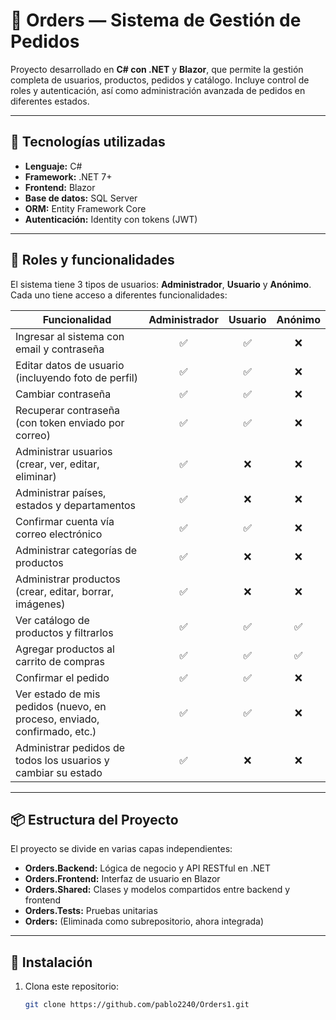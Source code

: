 # 🛒 Orders — Sistema de Gestión de Pedidos

Proyecto desarrollado en **C# con .NET** y **Blazor**, que permite la gestión completa de usuarios, productos, pedidos y catálogo. Incluye control de roles y autenticación, así como administración avanzada de pedidos en diferentes estados.

---

## 🚀 Tecnologías utilizadas

- **Lenguaje:** C#
- **Framework:** .NET 7+  
- **Frontend:** Blazor
- **Base de datos:** SQL Server
- **ORM:** Entity Framework Core
- **Autenticación:** Identity con tokens (JWT)

---

## 👥 Roles y funcionalidades

El sistema tiene 3 tipos de usuarios: **Administrador**, **Usuario** y **Anónimo**. Cada uno tiene acceso a diferentes funcionalidades:

| Funcionalidad | Administrador | Usuario | Anónimo |
|---------------|:-------------:|:-------:|:-------:|
| Ingresar al sistema con email y contraseña | ✅ | ✅ | ❌ |
| Editar datos de usuario (incluyendo foto de perfil) | ✅ | ✅ | ❌ |
| Cambiar contraseña | ✅ | ✅ | ❌ |
| Recuperar contraseña (con token enviado por correo) | ✅ | ✅ | ❌ |
| Administrar usuarios (crear, ver, editar, eliminar) | ✅ | ❌ | ❌ |
| Administrar países, estados y departamentos | ✅ | ❌ | ❌ |
| Confirmar cuenta vía correo electrónico | ✅ | ✅ | ❌ |
| Administrar categorías de productos | ✅ | ❌ | ❌ |
| Administrar productos (crear, editar, borrar, imágenes) | ✅ | ❌ | ❌ |
| Ver catálogo de productos y filtrarlos | ✅ | ✅ | ✅ |
| Agregar productos al carrito de compras | ✅ | ✅ | ✅ |
| Confirmar el pedido | ✅ | ✅ | ❌ |
| Ver estado de mis pedidos (nuevo, en proceso, enviado, confirmado, etc.) | ✅ | ✅ | ❌ |
| Administrar pedidos de todos los usuarios y cambiar su estado | ✅ | ❌ | ❌ |

---

## 📦 Estructura del Proyecto

El proyecto se divide en varias capas independientes:

- **Orders.Backend:** Lógica de negocio y API RESTful en .NET
- **Orders.Frontend:** Interfaz de usuario en Blazor
- **Orders.Shared:** Clases y modelos compartidos entre backend y frontend
- **Orders.Tests:** Pruebas unitarias
- **Orders:** (Eliminada como subrepositorio, ahora integrada)

---

## 🔧 Instalación

1. Clona este repositorio:
   ```bash
   git clone https://github.com/pablo2240/Orders1.git
